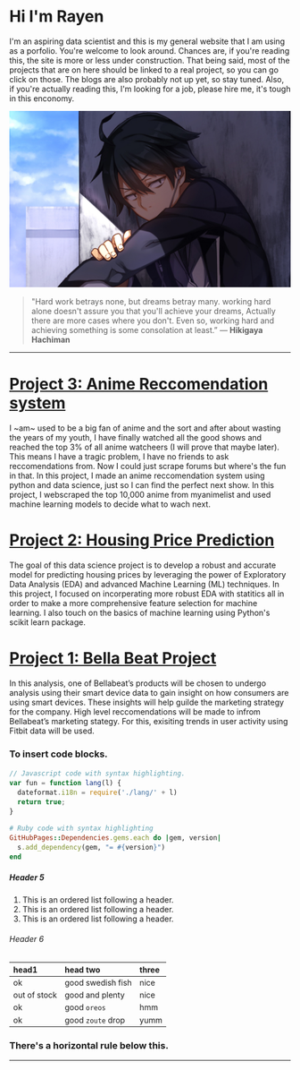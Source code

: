 # Hi I'm Rayen <br>

I'm an aspiring data scientist and this is my general website that I am using as a porfolio. You're welcome to look around. Chances are, if you're reading this, the site is more or less under construction. That being said, most of the projects that are on here should be linked to a real project, so you can go click on those. The blogs are also probably not up yet, so stay tuned. Also, if you're actually reading this, I'm looking for a job, please hire me, it's tough in this enconomy. 

![test image text](images/hachiman.png)

> "Hard work betrays none, but dreams betray many. working hard alone doesn't assure you that you'll achieve your dreams, Actually there are more cases where you don't.  Even so, working hard and achieving something is some consolation at least.”
― **Hikigaya Hachiman**

* * *
    
    
# [Project 3: Anime Reccomendation system](projects/Anime_reccomendation_system/Anime_reccomendation_system_230607.md) <br> 

I ~am~ used to be a big fan of anime and the sort and after about wasting the years of my youth, I have finally watched all the good shows and reached the top 3% of all anime watcheers (I will prove that maybe later). This means I have a tragic problem, I have no friends to ask reccomendations from. Now I could just scrape forums but where's the fun in that. In this project, I made an anime reccomendation system using python and data science, just so I can find the perfect next show. In this project, I webscraped the top 10,000 anime from myanimelist and used machine learning models to decide what to wach next. 


# [Project 2: Housing Price Prediction](projects/housing_price_prediction/housing_price_prediction.md) <br> 


The goal of this data science project is to develop a robust and accurate model for predicting housing prices by leveraging the power of Exploratory Data Analysis (EDA) and advanced Machine Learning (ML) techniques. In this project, I focused on incorperating more robust EDA with statitics all in order to make a more comprehensive feature selection for machine learning. I also touch on the basics of machine learning using Python's scikit learn package. 

# [Project 1: Bella Beat Project](projects/bellabeat/fitbit-notebook.md) <br> 

In this analysis, one of Bellabeat’s products will be chosen to undergo analysis using their smart device data to gain insight on how consumers are using smart devices. These insights will help guilde the marketing strategy for the company. High level reccomendations will be made to infrom Bellabeat’s marketing stategy. For this, exisiting trends in user activity using Fitbit data will be used.



### To insert code blocks. 

```js
// Javascript code with syntax highlighting.
var fun = function lang(l) {
  dateformat.i18n = require('./lang/' + l)
  return true;
}
```

```ruby
# Ruby code with syntax highlighting
GitHubPages::Dependencies.gems.each do |gem, version|
  s.add_dependency(gem, "= #{version}")
end
```

##### Header 5

1.  This is an ordered list following a header.
2.  This is an ordered list following a header.
3.  This is an ordered list following a header.

###### Header 6

| head1        | head two          | three |
|:-------------|:------------------|:------|
| ok           | good swedish fish | nice  |
| out of stock | good and plenty   | nice  |
| ok           | good `oreos`      | hmm   |
| ok           | good `zoute` drop | yumm  |

### There's a horizontal rule below this.

* * *

